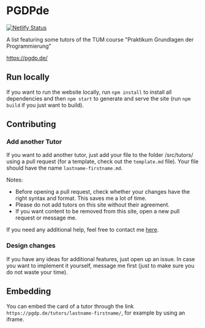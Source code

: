 # PGDPde
[![Netlify Status](https://api.netlify.com/api/v1/badges/e98acbb7-eb81-449b-bb90-e31e41c231bc/deploy-status)](https://pgdp.de/)

A list featuring some tutors of the TUM course "Praktikum Grundlagen der Programmierung"

https://pgdp.de/

## Run locally

If you want to run the website locally, run `npm install` to install all dependencies and then `npm start` to generate
and serve the site (run `npm build` if you just want to build).

## Contributing

### Add another Tutor
If you want to add another tutor, just add your file to the folder /src/tutors/ using a pull request
(for a template, check out the `template.md` file). Your file should have the name `lastname-firstname.md`.

Notes:
- Before opening a pull request, check whether your changes have the right syntax and format.
This saves me a lot of time.
- Please do not add tutors on this site without their agreement.
- If you want content to be removed from this site, open a new pull request or message me.

If you need any additional help, feel free to contact me [here](https://simonpannek.com/home/contact/).

### Design changes
If you have any ideas for additional features, just open up an issue. In case you want to implement it yourself,
message me first (just to make sure you do not waste your time).

## Embedding
You can embed the card of a tutor through the link `https://pgdp.de/tutors/lastname-firstname/`,
for example by using an iframe.
